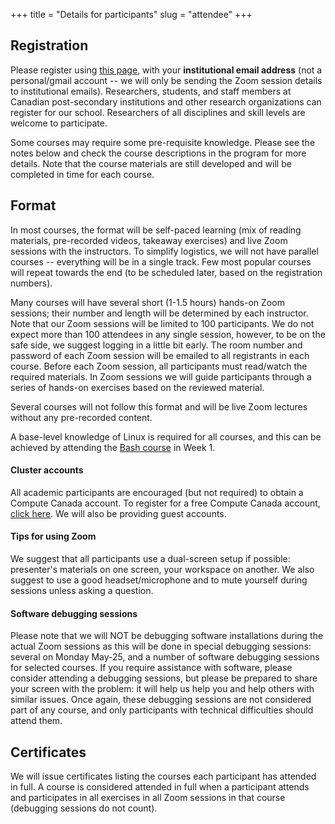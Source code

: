 +++
title = "Details for participants"
slug = "attendee"
+++

## Registration

<!-- Free Eventbrite registration for individual courses will open to participants from all WestGrid -->
<!-- institutions in early May. -->

Please register using
[this page](https://www.eventbrite.com/e/westgrid-research-computing-summer-school-2020-online-tickets-102614093516),
with your **institutional email address** (not a personal/gmail account -- we will only be sending the
Zoom session details to institutional emails). Researchers, students, and staff members at Canadian
post-secondary institutions and other research organizations can register for our school. Researchers of
all disciplines and skill levels are welcome to participate.

Some courses may require some pre-requisite knowledge. Please see the notes below and check the course
descriptions in the program for more details. Note that the course materials are still developed and will
be completed in time for each course.

<!-- <\!-- Note: If you are an international researcher / student living outside of Canada and you have no relation -\-> -->
<!-- <\!-- to a Canadian post-secondary institution, then you cannot register; however, you are welcome to browse -\-> -->
<!-- <\!-- WestGrid's Training Materials website for similar resources and recorded videos. -\-> -->

## Format

In most courses, the format will be self-paced learning (mix of reading materials, pre-recorded videos,
takeaway exercises) and live Zoom sessions with the instructors. To simplify logistics, we will not have
parallel courses -- everything will be in a single track. Few most popular courses will repeat towards
the end (to be scheduled later, based on the registration numbers).

Many courses will have several short (1-1.5 hours) hands-on Zoom sessions; their number and length will
be determined by each instructor. Note that our Zoom sessions will be limited to 100 participants. We do
not expect more than 100 attendees in any single session, however, to be on the safe side, we suggest
logging in a little bit early. The room number and password of each Zoom session will be emailed to all
registrants in each course. Before each Zoom session, all participants must read/watch the required
materials. In Zoom sessions we will guide participants through a series of hands-on exercises based on
the reviewed material.

Several courses will not follow this format and will be live Zoom lectures without any pre-recorded
content.

A base-level knowledge of Linux is required for all courses, and this can be achieved by attending the
[Bash course](../bash-menu) in Week 1.

#### Cluster accounts

All academic participants are encouraged (but not required) to obtain a Compute Canada account. To
register for a free Compute Canada account,
[click here](https://ccdb.computecanada.ca/account_application). We will also be providing guest
accounts.

#### Tips for using Zoom

We suggest that all participants use a dual-screen setup if possible: presenter's materials on one
screen, your workspace on another. We also suggest to use a good headset/microphone and to mute yourself
during sessions unless asking a question.

<!-- - tracking attendance: type your name + some small tidbit into the etherpad (or similar), or use socrative with names -->
<!-- - will not be recorded -->

#### Software debugging sessions

Please note that we will NOT be debugging software installations during the actual Zoom sessions as this
will be done in special debugging sessions: several on Monday May-25, and a number of software debugging
sessions for selected courses. If you require assistance with software, please consider attending a
debugging sessions, but please be prepared to share your screen with the problem: it will help us help
you and help others with similar issues. Once again, these debugging sessions are not considered part of
any course, and only participants with technical difficulties should attend them.

## Certificates

We will issue certificates listing the courses each participant has attended in full. A course is
considered attended in full when a participant attends and participates in all exercises in all Zoom
sessions in that course (debugging sessions do not count).
